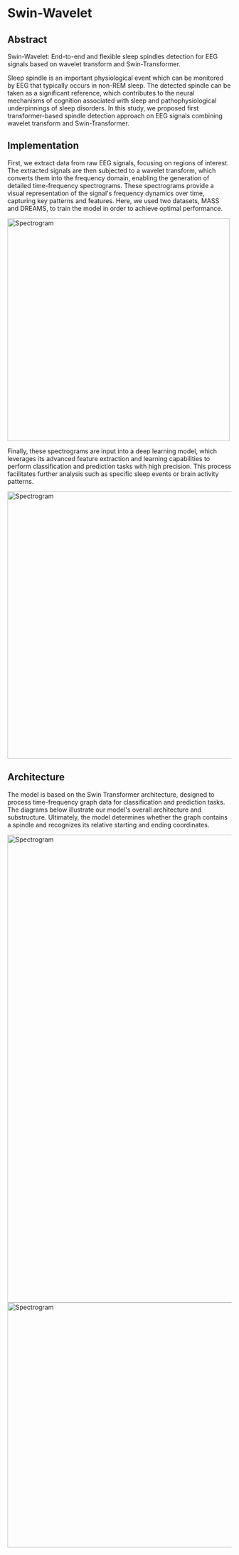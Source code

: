 # Swin-Wavelet

## Abstract

Swin-Wavelet: End-to-end and flexible sleep spindles detection for EEG signals based on wavelet transform and Swin-Transformer.

Sleep spindle is an important physiological event which can be monitored by EEG that typically occurs in non-REM sleep. The detected spindle can be taken as a significant reference, which contributes to the neural mechanisms of cognition associated with sleep and pathophysiological underpinnings of sleep disorders. In this study, we proposed first transformer-based spindle detection approach on EEG signals combining wavelet transform and Swin-Transformer.

## Implementation

First, we extract data from raw EEG signals, focusing on regions of interest. The extracted signals are then subjected to a wavelet transform, which converts them into the frequency domain, enabling the generation of detailed time-frequency spectrograms. These spectrograms provide a visual representation of the signal's frequency dynamics over time, capturing key patterns and features. Here, we used two datasets, MASS and DREAMS, to train the model in order to achieve optimal performance. 


<img src="https://github.com/user-attachments/assets/a6ff6975-2ceb-4582-be66-02dc11797b2a" alt="Spectrogram" width="500">

Finally, these spectrograms are input into a deep learning model, which leverages its advanced feature extraction and learning capabilities to perform classification and prediction tasks with high precision. This process facilitates further analysis such as specific sleep events or brain activity patterns.


<img src="https://github.com/user-attachments/assets/2febfaf1-a72b-4127-8230-36e698f7cde7" alt="Spectrogram" width="600">

## Architecture

The model is based on the Swin Transformer architecture, designed to process time-frequency graph data for classification and prediction tasks. The diagrams below illustrate our model's overall architecture and substructure. Ultimately, the model determines whether the graph contains a spindle and recognizes its relative starting and ending coordinates.

<img src="https://github.com/user-attachments/assets/0f1a73f0-9c2b-4768-ad46-f51261dfe5b7" alt="Spectrogram" width="1050">


<img src="https://github.com/user-attachments/assets/c9f5c992-3cd1-4197-a20b-55d159fba9cf" alt="Spectrogram" width="550">
